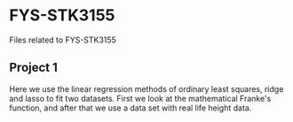 # FYS-STK3155
Files related to FYS-STK3155

## Project 1
Here we use the linear regression methods of ordinary least squares, ridge and lasso
to fit two datasets. First we look at the mathematical Franke's function, and after that
we use a data set with real life height data.